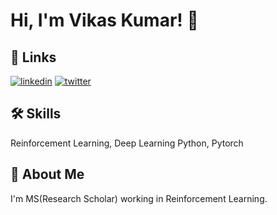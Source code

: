
# Hi, I'm Vikas Kumar! 👋


## 🔗 Links
[![linkedin](https://img.shields.io/badge/linkedin-0A66C2?style=for-the-badge&logo=linkedin&logoColor=white)](https://www.linkedin.com/in/vizzard110/)
[![twitter](https://img.shields.io/badge/twitter-1DA1F2?style=for-the-badge&logo=twitter&logoColor=white)](https://twitter.com/vizzard110)


## 🛠 Skills
Reinforcement Learning, Deep Learning
Python, Pytorch


## 🚀 About Me
I'm MS(Research Scholar) working in Reinforcement Learning.

